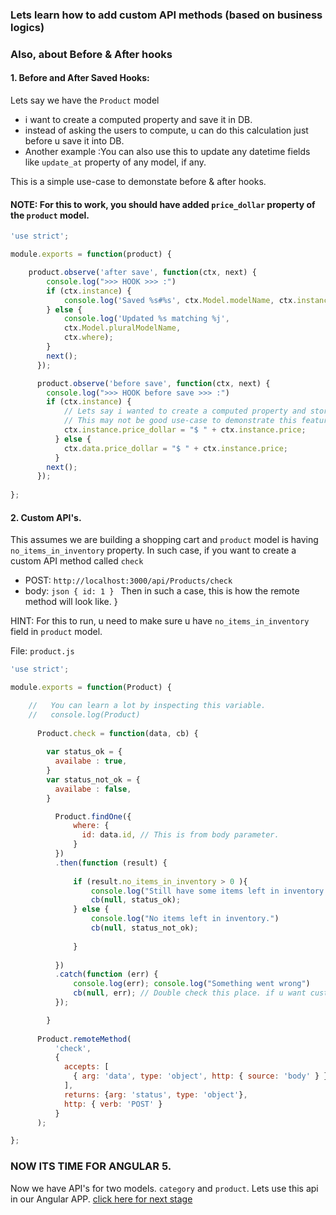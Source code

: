 ### Lets learn how to add custom API methods (based on business logics)
### Also, about Before & After hooks


#### 1. Before and After Saved Hooks:

Lets say we have the `Product` model
- i want to create a computed property and save it in DB.
- instead of asking the users to compute, u can do this calculation just before u save it into DB.
- Another example :You can also use this to update any datetime fields like `update_at` property of any model, if any. 

This is a simple use-case to demonstate before & after hooks.
#### NOTE: For this to work, you should have added `price_dollar` property of the `product` model.

```js
'use strict';

module.exports = function(product) {

    product.observe('after save', function(ctx, next) {
        console.log(">>> HOOK >>> :")
        if (ctx.instance) {
            console.log('Saved %s#%s', ctx.Model.modelName, ctx.instance.id);
        } else {
            console.log('Updated %s matching %j',
            ctx.Model.pluralModelName,
            ctx.where);
        }
        next();
      });

      product.observe('before save', function(ctx, next) {
        console.log(">>> HOOK before save >>> :")
        if (ctx.instance) {
            // Lets say i wanted to create a computed property and store it in DB. (For fun.)
            // This may not be good use-case to demonstrate this feature. (before & after hooks.)
            ctx.instance.price_dollar = "$ " + ctx.instance.price;
          } else {
            ctx.data.price_dollar = "$ " + ctx.instance.price;
          }
        next();
      });
      
};
```

#### 2. Custom API's.

This assumes we are building a shopping cart and `product` model is having `no_items_in_inventory` property.
In such case, if you want to create a custom API method called `check`
- POST: `http://localhost:3000/api/Products/check`
- body: 
        ```json
        {
            id: 1
        }
        ```
Then in such a case, this is how the remote method will look like.
}

HINT: For this to run, u need to make sure u have `no_items_in_inventory` field in `product` model.

File: `product.js`

```js
'use strict';

module.exports = function(Product) {

    //   You can learn a lot by inspecting this variable.
    //   console.log(Product)
      
      Product.check = function(data, cb) {
        
        var status_ok = {
          availabe : true,
        }
        var status_not_ok = {
          availabe : false,
        }

          Product.findOne({
              where: {
                id: data.id, // This is from body parameter.
              }
          })
          .then(function (result) {
              
              if (result.no_items_in_inventory > 0 ){
                  console.log("Still have some items left in inventory.")
                  cb(null, status_ok);
              } else {
                  console.log("No items left in inventory.")
                  cb(null, status_not_ok);
                  
              }
              
          })
          .catch(function (err) {
              console.log(err); console.log("Something went wrong")
              cb(null, err); // Double check this place. if u want custom error. u can customize.
          });

        }
      
      Product.remoteMethod(
          'check', 
          {
            accepts: [
              { arg: 'data', type: 'object', http: { source: 'body' } }
            ],
            returns: {arg: 'status', type: 'object'},
            http: { verb: 'POST' }
          }
      );

};
```

### NOW ITS TIME FOR ANGULAR 5.
Now we have API's for two models. `category` and `product`. Lets use this api in our Angular APP.
[click here for next stage](angular5.md)